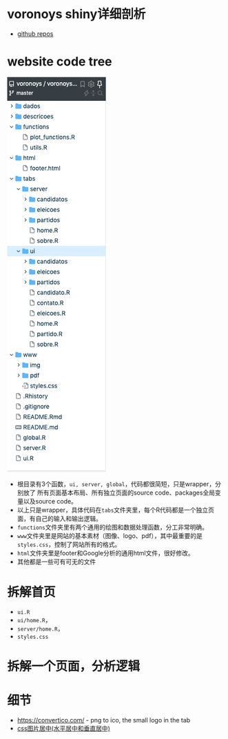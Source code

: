 # voronoys shiny详细剖析
- [github repos](https://github.com/voronoys/voronoys_sc)

# website code tree
![](voronoys-tree.png)
- 根目录有3个函数，`ui, server, global`，代码都很简短，只是wrapper，分别放了 所有页面基本布局、所有独立页面的source code、packages全局变量以及source code。
- 以上只是wrapper，具体代码在`tabs`文件夹里，每个R代码都是一个独立页面，有自己的输入和输出逻辑。
- `functions`文件夹里有两个通用的绘图和数据处理函数，分工非常明确。
- `www`文件夹里是网站的基本素材（图像、logo、pdf），其中最重要的是`styles.css`，控制了网站所有的格式。
- `html`文件夹里是footer和Google分析的通用html文件，很好修改。
- 其他都是一些可有可无的文件

# 拆解首页
- `ui.R`
- `ui/home.R`，
- `server/home.R`，
- `styles.css`

# 拆解一个页面，分析逻辑
 



# 细节
- https://convertico.com/ - png to ico, the small logo in the tab
- [css图片居中(水平居中和垂直居中)](https://www.cnblogs.com/yiven/p/9645686.html)
